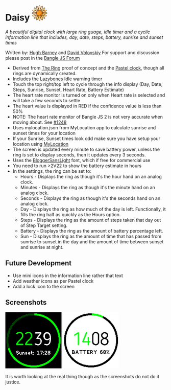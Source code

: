 # Daisy ![](app.png)

  *A beautiful digital clock with large ring guage, idle timer and a
   cyclic information line that includes, day, date, steps, battery,
   sunrise and sunset times*

Written by: [Hugh Barney](https://github.com/hughbarney) and [David Volovskiy](https://github.com/voloved)
For support and discussion please post in the [Bangle JS Forum](http://forum.espruino.com/microcosms/1424/)

* Derived from [The Ring](https://banglejs.com/apps/?id=thering) proof of concept and the [Pastel clock](https://banglejs.com/apps/?q=pastel), though all rings are dynamically created.
* Includes the [Lazybones](https://banglejs.com/apps/?q=lazybones) Idle warning timer
* Touch the top right/top left to cycle through the info display (Day, Date, Steps, Sunrise, Sunset, Heart Rate, Battery Estimate)
* The heart rate monitor is turned on only when Heart rate is selected and will take a few seconds to settle
* The heart value is displayed in RED if the confidence value is less than 50%
* NOTE: The heart rate monitor of Bangle JS 2 is not very accurate when moving about.
See [#1248](https://github.com/espruino/BangleApps/issues/1248)
* Uses mylocation.json from MyLocation app to calculate sunrise and sunset times for your location
* If your Sunrise, Sunset times look odd make sure you have setup your location using
[MyLocation](https://banglejs.com/apps/?id=mylocation)
* The screen is updated every minute to save battery power, unless the ring is set to display seconds, then it updates every 3 seconds.
* Uses the [BloggerSansLight](https://www.1001fonts.com/rounded-fonts.html?page=3) font, which if free for commercial use
* You need to run >2V22 to show the battery estimate in hours
* In the settings, the ring can be set to:
  *  Hours - Displays the ring as though it's the hour hand on an analog clock.
  *  Minutes - Displays the ring as though it's the minute hand on an analog clock.
  *  Seconds - Displays the ring as though it's the seconds hand on an analog clock.
  *  Day - Displays the ring as how much of the day is left. Functionally, it fills the ring half as quickly as the Hours option.
  *  Steps - Displays the ring as the amount of steps taken that day out of Step Target setting.
  *  Battery - Displays the ring as the amount of battery percentage left.
  *  Sun - Displays the ring as the amount of time that has passed from sunrise to sunset in the day and the amount of time between sunset and sunrise at night.

## Future Development
* Use mini icons in the information line rather that text
* Add weather icons as per Pastel clock
* Add a lock icon to the screen

## Screenshots
![](screenshot_daisy1.png)
![](screenshot_daisy3.png)

It is worth looking at the real thing though as the screenshots do not do it justice.
